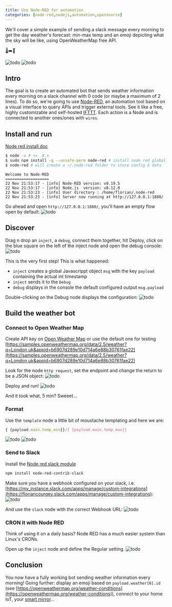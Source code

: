 ```yaml
---
title: Use Node-RED for automation
categories: [node-red,nodejs,automation,opensource]
---
```

We'll cover a simple example of sending a slack message every morning to get the day weather's forecast: min-max temp and an emoji depicting what the sky will be like, using OpenWeatherMap free API.

<p class="text-center">🌡️➡️📲</p>

<!--more-->

![todo](/assets/images/2018/11/node-red-flow-final.png)
![todo](/assets/images/2018/11/node-red-mobile-notification-slack.jpg)

## Intro
The goal is to create an automated bot that sends weather information every morning on a slack channel with 0 code (or maybe a maximum of 2 lines).
To do so, we're going to use [Node-RED](https://nodered.org/), an automation tool based on a visual interface to query APIs and trigger external tools. See it like a free, highly customizable and self-hosted [IFTTT](https://ifttt.com/).
Each action is a Node and is connected to another ones/ones with `wires`.

## Install and run
[Node red install doc](https://nodered.org/docs/getting-started/)

```bash
$ node -v # >=  8.x
$ sudo npm install -g --unsafe-perm node-red # install node red globally
$ node-red # will create a ~/.node-red folder to store config & data
```

```console
Welcome to Node-RED
===================
22 Nov 21:53:17 - [info] Node-RED version: v0.19.5
22 Nov 21:53:17 - [info] Node.js  version: v8.12.0
22 Nov 21:53:23 - [info] User directory : /home/florian/.node-red
22 Nov 21:53:23 - [info] Server now running at http://127.0.0.1:1880/
```

Go ahead and open `http://127.0.0.1:1880/`, you'll have an empty flow open by default:
![todo](/assets/images/2018/11/node-red-empty-flow.png)

## Discover
Drag n drop an `inject`, a `debug`, connect them together, hit Deploy, click on the blue square on the left of the inject node and open the debug console:
![todo](/assets/images/2018/11/node-red-discovery.png)

This is the very first step! This is what happened:
- `inject` creates a global Javascrippt object `msg` with the key `payload` containing the actual int timestamp
- `inject` sends it to the `Debug`
- `debug` displays in the console the default configured output `msg.payload`

Double-clicking on the Debug node displays the configuration:
![todo](/assets/images/2018/11/node-red-node-details.png)

## Build the weather bot

### Connect to Open Weather Map

Create API key on [Open Weather Map](https://openweathermap.org) or use the default one for testing [https://samples.openweathermap.org/data/2.5/weather?q=London,uk&appid=b6907d289e10d714a6e88b30761fae22](https://samples.openweathermap.org/data/2.5/weather?q=London,uk&appid=b6907d289e10d714a6e88b30761fae22)

Look for the node `http request`, set the endpoint and change the return to be a JSON object:
![todo](/assets/images/2018/11/node-red-http-request.png)

Deploy and run!
![todo](/assets/images/2018/11/openweathermap-via-node-red.png)

And it took what, 5 min? Sweeet...

### Format

Use the `template` node a little bit of moustache templating and here we are:

```js
{ {payload.main.temp_min}}/{ {payload.main.temp_max}}
```

![todo](/assets/images/2018/11/nodered-format-moustache.png)
![todo](/assets/images/2018/11/node-red-open-weather-call.png)

### Send to Slack

Install the [Node red slack module](https://flows.nodered.org/node/node-red-contrib-slack)

```bash
npm install node-red-contrib-slack
```

Make sure you have a webhook configured on your slack, i.e. [https://my_instance.slack.com/apps/manage/custom-integrations](https://floriancourgey.slack.com/apps/manage/custom-integrations):
![todo](/assets/images/2018/11/slack-webhook-config.png)

And use the `slack` node with the correct Webhook URL:
![todo](/assets/images/2018/11/node-red-contrib-slack-how-to.png)

### CRON it with Node RED

Think of using it on a daily basis? Node RED has a much easier system than Linux's CRONs.

Open up the `inject` node and define the Regular setting.
![todo](/assets/images/2018/11/node-red-timestamp-cron.png)

## Conclusion

You now have a fully working bot sending weather information every morning! Going further: display an emoji based on `payload.weather[0].id` (see [https://openweathermap.org/weather-conditions](https://openweathermap.org/weather-conditions)), connect to your home IoT, your [smart mirror](https://www.google.fr/search?q=iot+smart+mirror&source=lnms&tbm=isch)...
